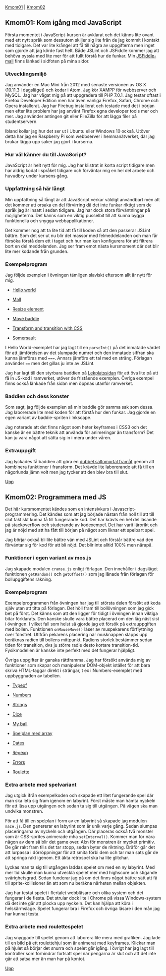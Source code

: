 [Kmom01](#Kmom01) | [Kmom02](#Kmom02)

<a id="Kmom01" class="anchor"></a>Kmom01: Kom igång med JavaScript
--------------------------------

Första momentet i JavaScript-kursen är avklarat och det känns lite ovant med ett nytt språk som dessutom skiljer sig lite från de jag kommit i kontakt med tidigare. Det var lite krångel att få till några av uppgifterna men inget som gjorde att jag körde fast helt. Både JSLint och JSFiddle kommer jag att behöva pyssla med lite mer för att fullt förstå hur de funkar. Min [JSFiddle-mall](https://jsfiddle.net/helikopterspark/hx2n9mdk/20/) finns länkad i sidfoten på mina sidor.

### Utvecklingsmiljö
Jag använder en Mac Mini från 2012 med senaste versionen av OS X (10.11.3 i dagsläget) och kodar i Atom. Jag kör XAMPP för webbserver och MySQL. Jag har vågat mig på att uppgradera till PHP 7.0.1. Jag testar oftast i Firefox Developer Edition men har även vanliga Firefox, Safari, Chrome och Opera installerat. Jag har Firebug installerat och testade med det i början men efter lite problem har jag använt Firefox egna developer tools mer och mer. Jag använder antingen git eller FileZilla för att lägga filer på studentservern.

Ibland kollar jag hur det ser ut i Ubuntu eller Windows 10 också. Utöver detta har jag en Raspberry Pi som webbserver i hemmanätverket, där jag brukar lägga upp saker jag gjort i kurserna.

### Hur väl känner du till JavaScript?
JavaScript är helt nytt för mig. Jag har klistrat in korta script tidigare men har aldrig kodat i språket tidigare och förväntar mig en hel del arbete och huvudbry under kursens gång.

### Uppfattning så här långt
Min uppfattning så långt är att JavaScript verkar väldigt användbart men att det kommer att orsaka en del förvirring då det inte funkar riktigt som de språk jag är insatt i sedan tidigare. Jag har dock stora förväntningar på möjligheterna. Det känns som en viktig pusselbit till att kunna bygga funktionella och snygga webbapplikationer.

Det kommer nog att ta lite tid att få till koden så att den passerar JSLint bättre. Som det ser ut nu blir det massor med felmeddelanden och man får försöka förstå dem ett i taget och hur man kan konfigurera för att filtrera bort en del meddelanden. Jag ser fram emot nästa kursmoment där det blir lite mer kodande från grunden.

### Exempelprogram
Jag följde exemplen i övningen tämligen slaviskt eftersom allt är nytt för mig.

* [Hello world](helloworld)

* [Mall](../../kmom01/template/index.php)

* [Resize element](../../kmom01/resize-element/index.php)

* [Move baddie](../../kmom01/move-sprite-css3-transitions/index.php)

* [Transform  and transition with CSS](../../kmom01/css3-transforms-transitions/index.php)

* [Somersault](../../kmom01/somersaultx2/index.php)

I Hello World-exemplet har jag lagt till en `parseInt()` på det inmatade värdet för att jämförelsen av det slumpade numret och den inmatade siffran ska kunna jämföras med `===`. Annars jämförs ett tal med en sträng. Förlagan använder `==` men det gillas ju inte av JSLint.

Jag har lagt till den styrbara baddien på [Lekplatssidan](playground) för att öva lite på att få in JS-kod i ramverket, utöver de fristående exemplen. Övriga exempel finns också länkade från sidan men öppnas utanför ramverket.

### Baddien och dess konster
Som sagt, jag följde exemplen så min baddie gör samma sak som dessa. Jag laborerade lite med koden för att förstå hur den funkar. Jag gjorde en egen variant av baddie-spriten i Inkscape.

Jag noterade att det finns något som heter keyframes i CSS3 och det kanske är en bättre teknik att använda för animeringar än transform? Det kan ju vara något att sätta sig in i mera under våren.

### Extrauppgift
Jag lyckades få baddien att göra en [dubbel saltomortal framåt](../../kmom01/somersaultx2/index.php) genom att kombinera funktioner i fransform. Det krävde lite laborerande att få till en någorlunda jämn volt men jag tycker att den blev bra till slut.

[Upp](#)

<a id="Kmom02" class="anchor"></a>Kmom02: Programmera med JS
--------------------------------

Det här kursmomentet kändes som en intensivkurs i Javascript-programmering. Det kändes som att jag började nästan från noll till att till slut faktiskt kunna få till fungerande kod. Det har krävts en hel del läsande på stackoverflow och studerande av kodexempel. Det har varit lärorikt och jag är nöjd med att ha fått till början på något som liknar ett spelbart spel.

Jag börjar också bli lite bättre vän med JSLint och förstår bättre vad den förväntar sig för kod för att bli nöjd. Det blir inte alltid 100% men närapå.

### Funktioner i egen variant av mos.js
Jag skapade modulen `cramse.js` enligt förlagan. Den innehåller i dagsläget funktionen `getRandom()` och `getOffset()` som jag lånade från förlagan för bollupggiftens räkning.

### Exempelprogram
Exempelprogrammen från övningen har jag till största delen försökt att koda själv utan att titta på förlagan. Det höll fram till bollövningen som jag gick bet på först. Det känns som att den ligger för tidigt i övningen innan viktiga bitar förklarats. Den kanske skulle vara bättre placerad om den låg näst sist i övningen. I vilket fall som helst så gjorde jag ett försök på extrauppgiften med bollen. Funktionen `onMouseMove()` läser av muspekarens förflyttning över fönstret. Utifrån pekarens placering när musknappen släpps upp beräknas radien till bollens mittpunkt. Radiens storlek bestämmer sedan tiden för transition, dvs ju större radie desto kortare transition-tid. Fysikmodellen är kanske inte perfekt med det fungerar hjälpligt.

Övriga uppgifter är ganska rättframma. Jag har försökt använda mig av funktioner som skapar och manipulerar DOM-objekt istället för att bara skriva HTML-taggar direkt i strängar, t ex i Numbers-exemplet med uppbyggnaden av tabellen.

* [Typeof](../../kmom02/typeof/index.php)

* [Numbers](../../kmom02/numbers/index.php)

* [Strings](../../kmom02/strings/index.php)

* [Dice](../../kmom02/dice/index.php)

* [My ball](../../kmom02/myball/index.php)

* [Spelplan med array](../../kmom02/boulderdash/index.php)

* [Dates](../../kmom02/date/index.php)

* [Regexp](../../kmom02/regexp/index.php)

* [Errors](../../kmom02/errorhandling/index.php)

* [Roulette](../../kmom02/roulette/index.php)

### Extra arbete med spelvariant
Jag utgick ifrån exempelkoden och skapade ett litet fungerande spel där man ska leta sig fram igenom en labyrint. Först måste man hämta nyckeln för att låsa upp utgången och sedan ta sig till utgången. På vägen ska man undvika monstren.

För att få till en spelplan i form av en labyrint så skapade jag modulen `maze.js`. Den genererar en labyrint som är unik varje gång. Sedan slumpas placeringarna av nyckeln och utgången. Där placeras också två monster som är CSS-sprites animerade mha `setInterval()`. Kommer man för nära någon av dem så blir det game over. AI:n för monstren är mycket primitiv. De går rakt fram tills det tar stopp, sedan byter de riktning. Dräför går det att lurpassa i dörröppningar för att smita förbi dem och tar man sats går de att springa rakt igenom. Ett äkta retrospel ska ha lite glitchar.

Lyckas man ta sig till utgången laddas spelet om med en ny labyrint. Med mer tid skulle man kunna utveckla spelet mer med highscore och stigande svårighetsgrad. Sedan funderar jag på om det finns något bättre sätt att få till sprite-kollisioner än att som nu beräkna närheten mellan objekten.

Jag har testat spelet i flertalet webbläsare och olika system och det fungerar i de flesta. Det strular dock lite i Chrome på vissa Windows-system då det inte går att plocka upp nyckeln. Det kan hjälpa att köra i helskärmsläge. Spelet fungerar bra i Firefox och övriga läsare i den mån jag har kunnat testa.

### Extra arbete med roulettespelet
Jag snyggade till spelet genom att laborera lite mera med grafiken. Jag lade till en bild på ett roulettehjul som är animerat med keyframes. Klickar man på hjulet så börjar det snurra och spelet går igång. I övrigt har jag lagt till kontroller som förhindrar fortsatt spel när pengarna är slut och att det inte går att satsa mer än man har på kontot.

[Upp](#)
